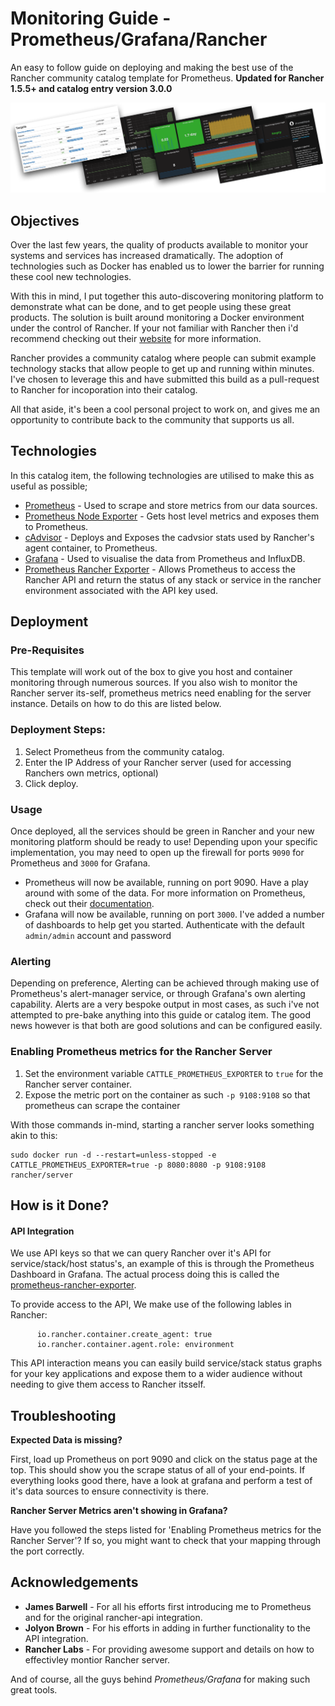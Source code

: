 # Monitoring Guide - Prometheus/Grafana/Rancher

An easy to follow guide on deploying and making the best use of the Rancher community catalog template for Prometheus.
**Updated for Rancher 1.5.5+ and catalog entry version 3.0.0**

![Screens](screens.png "Grafana Dashboards")

## Objectives

Over the last few years, the quality of products available to monitor your systems and services has increased dramatically. The adoption of technologies such as Docker has enabled us to lower the barrier for running these cool new technologies.

With this in mind, I put together this auto-discovering monitoring platform to demonstrate what can be done, and to get people using these great products. The solution is built around monitoring a Docker environment under the control of Rancher. If your not familiar with Rancher then i'd recommend checking out their [website](http://rancher.com) for more information.

Rancher provides a community catalog where people can submit example technology stacks that allow people to get up and running within minutes.
I've chosen to leverage this and have submitted this build as a pull-request to Rancher for incoporation into their catalog.

All that aside, it's been a cool personal project to work on, and gives me an opportunity to contribute back to the community that supports us all.

## Technologies

In this catalog item, the following technologies are utilised to make this as useful as possible;

* [Prometheus](https://github.com/prometheus/prometheus) - Used to scrape and store metrics from our data sources.
* [Prometheus Node Exporter](https://github.com/prometheus/node_exporter) - Gets host level metrics and exposes them to Prometheus.
* [cAdvisor](https://github.com/google/cadvisor) - Deploys and Exposes the cadvsior stats used by Rancher's agent container, to Prometheus.
* [Grafana](https://github.com/grafana/grafana/) - Used to visualise the data from Prometheus and InfluxDB.
* [Prometheus Rancher Exporter](https://github.com/infinityworksltd/prometheus-rancher-exporter/) - Allows Prometheus to access the Rancher API and return the status of any stack or service in the rancher environment associated with the API key used.

## Deployment

### Pre-Requisites

This template will work out of the box to give you host and container monitoring through numerous sources. If you also wish to monitor the Rancher server its-self, prometheus metrics need enabling for the server instance. Details on how to do this are listed below.

### Deployment Steps:

1. Select Prometheus from the community catalog.
2. Enter the IP Address of your Rancher server (used for accessing Ranchers own metrics, optional)
3. Click deploy.

### Usage

Once deployed, all the services should be green in Rancher and your new monitoring platform should be ready to use! Depending upon your specific implementation, you may need to open up the firewall for ports `9090` for Prometheus and `3000` for Grafana.

* Prometheus will now be available, running on port 9090. Have a play around with some of the data. For more information on Prometheus, check out their [documentation](https://prometheus.io/docs/introduction/overview/).
* Grafana will now be available, running on port `3000`. I've added a number of dashboards to help get you started. Authenticate with the default `admin/admin` account and password

### Alerting

Depending on preference, Alerting can be achieved through making use of Prometheus's alert-manager service, or through Grafana's own alerting capability. Alerts are a very bespoke output in most cases, as such i've not attempted to pre-bake anything into this guide or catalog item. The good news however is that both are good solutions and can be configured easily.

### Enabling Prometheus metrics for the Rancher Server

1. Set the environment variable `CATTLE_PROMETHEUS_EXPORTER` to `true` for the Rancher server container.
2. Expose the metric port on the container as such `-p 9108:9108` so that prometheus can scrape the container

With those commands in-mind, starting a rancher server looks something akin to this:

```
sudo docker run -d --restart=unless-stopped -e CATTLE_PROMETHEUS_EXPORTER=true -p 8080:8080 -p 9108:9108 rancher/server
```

## How is it Done?

#### API Integration

We use API keys so that we can query Rancher over it's API for service/stack/host status's, an example of this is through the Prometheus Dashboard in Grafana. The actual process doing this is called the [prometheus-rancher-exporter](https://github.com/infinityworksltd/prometheus-rancher-exporter).

To provide access to the API, We make use of the following lables in Rancher:
```
      io.rancher.container.create_agent: true
      io.rancher.container.agent.role: environment
```

This API interaction means you can easily build service/stack status graphs for your key applications and expose them to a wider audience without needing to give them access to Rancher itsself.

## Troubleshooting

**Expected Data is missing?**

First, load up Prometheus on port 9090 and click on the status page at the top. This should show you the scrape status of all of your end-points.
If everything looks good there, have a look at grafana and perform a test of it's data sources to ensure connectivity is there.

**Rancher Server Metrics aren't showing in Grafana?**

Have you followed the steps listed for 'Enabling Prometheus metrics for the Rancher Server'? If so, you might want to check that your mapping through the port correctly.

## Acknowledgements

* **James Barwell** - For all his efforts first introducing me to Prometheus and for the original rancher-api integration.
* **Jolyon Brown** - For his efforts in adding in further functionality to the API integration.
* **Rancher Labs** - For providing awesome support and details on how to effectivley montior Rancher server.

And of course, all the guys behind *Prometheus/Grafana* for making such great tools.

